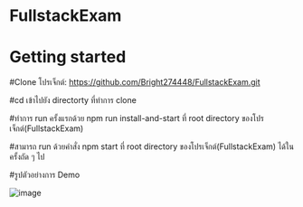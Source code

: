 # FullstackExam
# Getting started

#Clone โปรเจ็กต์:
https://github.com/Bright274448/FullstackExam.git

#cd เข้าไปยัง directorty ที่ทำการ clone

#ทำการ run ครั้งแรกด้วย npm run install-and-start ที่ root directory ของโปรเจ็กต์(FullstackExam)

#สามารถ run ด้วยคำสั่ง npm start ที่ root directory ของโปรเจ็กต์(FullstackExam) ได้ในครั้งถัด ๆ ไป

#รูปตัวอย่างการ Demo

![image](https://github.com/Bright274448/ExamShortenerUrl/assets/76517020/24e2fdd2-6eb5-4102-8ffb-9a2017b74af2)



